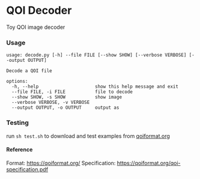 # QOI Decoder

Toy QOI image decoder

### Usage
```
usage: decode.py [-h] --file FILE [--show SHOW] [--verbose VERBOSE] [--output OUTPUT]

Decode a QOI file

options:
  -h, --help                     show this help message and exit
  --file FILE, -i FILE           file to decode
  --show SHOW, -s SHOW           show image
  --verbose VERBOSE, -v VERBOSE
  --output OUTPUT, -o OUTPUT     output as
```

### Testing
run `sh test.sh` to download and test examples from [qoiformat.org](https://qoiformat.org/qoi_test_images.zip)

#### Reference
Format: https://qoiformat.org/
Specification: https://qoiformat.org/qoi-specification.pdf
